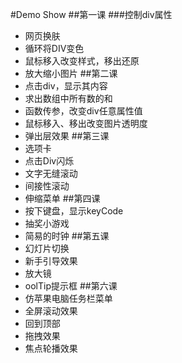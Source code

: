 #Demo Show
##第一课
###控制div属性
* 网页换肤
* 循环将DIV变色
* 鼠标移入改变样式，移出还原
* 放大缩小图片
##第二课
* 点击div，显示其内容
* 求出数组中所有数的和
* 函数传参，改变div任意属性值
* 鼠标移入、移出改变图片透明度
* 弹出层效果
##第三课
* 选项卡
* 点击Div闪烁
* 文字无缝滚动
* 间接性滚动
* 伸缩菜单
##第四课
* 按下键盘，显示keyCode
* 抽奖小游戏
* 简易的时钟
##第五课
* 幻灯片切换
* 新手引导效果
* 放大镜
* oolTip提示框
##第六课
* 仿苹果电脑任务栏菜单
* 全屏滚动效果
* 回到顶部
* 拖拽效果
* 焦点轮播效果



